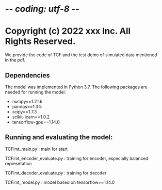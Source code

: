 # -*- coding: utf-8 -*-
# Copyright (c) 2022 xxx Inc. All Rights Reserved.

We provide the code of TCF and the test demo of simulated data mentioned in the pdf.

## Dependencies

The model was implemented in Python 3.7. The following packages are needed for running the model:
- numpy==1.21.6
- pandas==1.3.5
- scipy==1.7.3
- scikit-learn==1.0.2
- tensorflow-gpu==1.14.0

## Running and evaluating the model:

TCFimt_main.py : main for start

TCFimt_encoder_evaluate.py : training for encoder, especially balanced represetation

TCFimt_decoder_evaluate.py : training for decoder

TCFimt_model.py : model based on tensorflow==1.14.0

